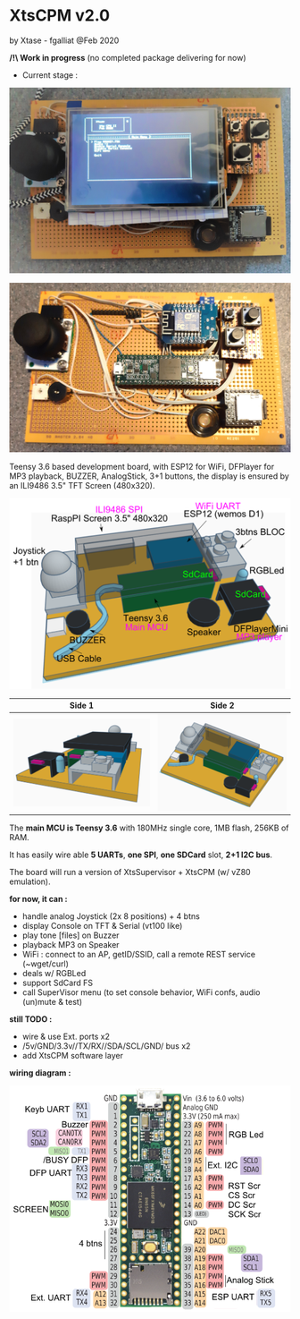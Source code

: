 # XtsCPM v2.0

by Xtase - fgalliat @Feb 2020



**/!\\ Work in progress** (no completed package delivering for now)



- Current stage :

![YatDb v1](./pictures/board_screen.jpg)



![YatDb v1](./pictures/board_chips.jpg)



Teensy 3.6 based development board, with ESP12 for WiFi, DFPlayer for MP3 playback, BUZZER, AnalogStick, 3+1 buttons, the display is ensured by an ILI9486 3.5" TFT Screen (480x320).



![3D model](./pictures/components.png)



| Side 1                                      | Side 2                                       |
| ------------------------------------------- | -------------------------------------------- |
| ![Board Side](./pictures/board_3d_side.png) | ![Board Side](./pictures/board_3d_side2.png) |



The **main MCU is Teensy 3.6** with 180MHz single core, 1MB flash, 256KB of RAM.

It has easily wire able **5 UARTs**, **one SPI**, **one SDCard** slot, **2+1 I2C bus**.



The board will run a version of XtsSupervisor + XtsCPM (w/ vZ80 emulation).



**for now, it can :**

- handle analog Joystick (2x 8 positions) + 4 btns
- display Console on TFT & Serial (vt100 like)
- play tone [files] on Buzzer
- playback MP3 on Speaker
- WiFi : connect to an AP, getID/SSID, call a remote REST service (~wget/curl)
- deals w/ RGBLed
- support SdCard FS
- call SuperVisor menu (to set console behavior, WiFi confs, audio (un)mute & test)

**still TODO :** 

- wire & use Ext. ports x2
- /5v/GND/3.3v//TX/RX//SDA/SCL/GND/ bus x2
- add XtsCPM software layer

**wiring diagram :**

![Wiring diagram](./pictures/pinout/yatdb_v1_pinout.png) 